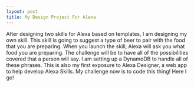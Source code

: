 ```yaml
---
layout: post
title: My Design Project For Alexa
---
```

After designing two skills for Alexa based on templates, I am designing my own skill.  This skill is going to suggest a type of beer to
pair with the food that you are preparing.  When you launch the skill, Alexa will ask you what food you are preparing.  The challenge will be to have all of the possibilities covered
that a person will say.  I am setting up a DynamoDB to handle all of these phrases.  This is also my first exposure to Alexa Designer, a web app to help develop Alexa Skills.  My challenge now is to 
code this thing!  Here I go!



